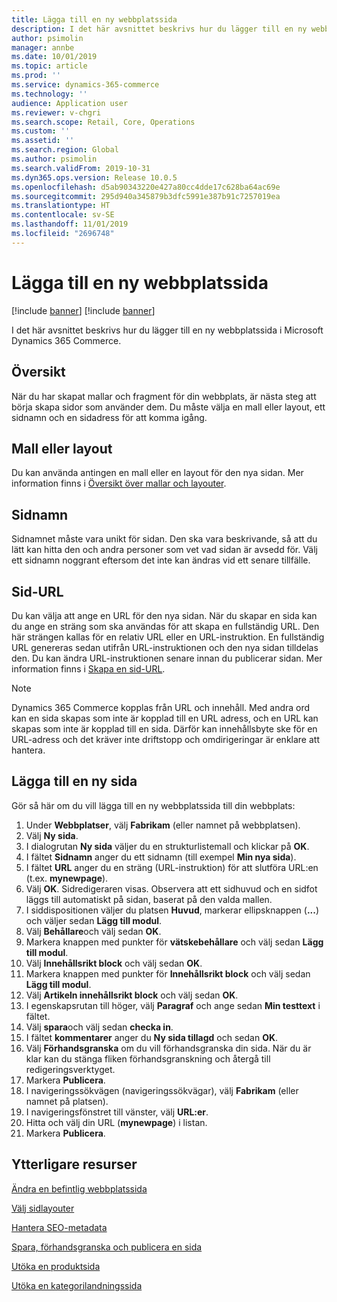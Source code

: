 ```yaml
---
title: Lägga till en ny webbplatssida
description: I det här avsnittet beskrivs hur du lägger till en ny webbplatssida i Microsoft Dynamics 365 Commerce.
author: psimolin
manager: annbe
ms.date: 10/01/2019
ms.topic: article
ms.prod: ''
ms.service: dynamics-365-commerce
ms.technology: ''
audience: Application user
ms.reviewer: v-chgri
ms.search.scope: Retail, Core, Operations
ms.custom: ''
ms.assetid: ''
ms.search.region: Global
ms.author: psimolin
ms.search.validFrom: 2019-10-31
ms.dyn365.ops.version: Release 10.0.5
ms.openlocfilehash: d5ab90343220e427a80cc4dde17c628ba64ac69e
ms.sourcegitcommit: 295d940a345879b3dfc5991e387b91c7257019ea
ms.translationtype: HT
ms.contentlocale: sv-SE
ms.lasthandoff: 11/01/2019
ms.locfileid: "2696748"
---
```

# <a name="add-a-new-site-page"></a>Lägga till en ny webbplatssida

[!include [banner](includes/preview-banner.md)]
[!include [banner](includes/banner.md)]

I det här avsnittet beskrivs hur du lägger till en ny webbplatssida i Microsoft Dynamics 365 Commerce.

## <a name="overview"></a>Översikt

När du har skapat mallar och fragment för din webbplats, är nästa steg att börja skapa sidor som använder dem. Du måste välja en mall eller layout, ett sidnamn och en sidadress för att komma igång.

## <a name="template-or-layout"></a>Mall eller layout

Du kan använda antingen en mall eller en layout för den nya sidan. Mer information finns i [Översikt över mallar och layouter](templates-layouts-overview.md).

## <a name="page-name"></a>Sidnamn

Sidnamnet måste vara unikt för sidan. Den ska vara beskrivande, så att du lätt kan hitta den och andra personer som vet vad sidan är avsedd för. Välj ett sidnamn noggrant eftersom det inte kan ändras vid ett senare tillfälle.

## <a name="page-url"></a>Sid-URL

Du kan välja att ange en URL för den nya sidan. När du skapar en sida kan du ange en sträng som ska användas för att skapa en fullständig URL. Den här strängen kallas för en relativ URL eller en URL-instruktion. En fullständig URL genereras sedan utifrån URL-instruktionen och den nya sidan tilldelas den. Du kan ändra URL-instruktionen senare innan du publicerar sidan. Mer information finns i [Skapa en sid-URL](create-page-URL.md).

> [!NOTE]
> Dynamics 365 Commerce kopplas från URL och innehåll. Med andra ord kan en sida skapas som inte är kopplad till en URL adress, och en URL kan skapas som inte är kopplad till en sida. Därför kan innehållsbyte ske för en URL-adress och det kräver inte driftstopp och omdirigeringar är enklare att hantera.

## <a name="add-a-new-page"></a>Lägga till en ny sida

Gör så här om du vill lägga till en ny webbplatssida till din webbplats:

1. Under **Webbplatser**, välj **Fabrikam** (eller namnet på webbplatsen).
1. Välj **Ny sida**.
1. I dialogrutan **Ny sida** väljer du en strukturlistemall och klickar på **OK**.
1. I fältet **Sidnamn** anger du ett sidnamn (till exempel **Min nya sida**).
1. I fältet **URL** anger du en sträng (URL-instruktion) för att slutföra URL:en (t.ex. **mynewpage**).
1. Välj **OK**. Sidredigeraren visas. Observera att ett sidhuvud och en sidfot läggs till automatiskt på sidan, baserat på den valda mallen.
1. I siddispositionen väljer du platsen **Huvud**, markerar ellipsknappen (**...**) och väljer sedan **Lägg till modul**.
1. Välj **Behållare**och välj sedan **OK**.
1. Markera knappen med punkter för **vätskebehållare** och välj sedan **Lägg till modul**.
1. Välj **Innehållsrikt block** och välj sedan **OK**.
1. Markera knappen med punkter för **Innehållsrikt block** och välj sedan **Lägg till modul**.
1. Välj **Artikeln innehållsrikt block** och välj sedan **OK**.
1. I egenskapsrutan till höger, välj **Paragraf** och ange sedan **Min testtext** i fältet.
1. Välj **spara**och välj sedan **checka in**.
1. I fältet **kommentarer** anger du **Ny sida tillagd** och sedan **OK**.
1. Välj **Förhandsgranska** om du vill förhandsgranska din sida. När du är klar kan du stänga fliken förhandsgranskning och återgå till redigeringsverktyget.
1. Markera **Publicera**.
1. I navigeringssökvägen (navigeringssökvägar), välj **Fabrikam** (eller namnet på platsen).
1. I navigeringsfönstret till vänster, välj **URL:er**.
1. Hitta och välj din URL (**mynewpage**) i listan.
1. Markera **Publicera**.

## <a name="additional-resources"></a>Ytterligare resurser

[Ändra en befintlig webbplatssida](modify-existing-page.md)

[Välj sidlayouter](select-page-layouts.md)

[Hantera SEO-metadata](manage-seo-metadata.md)

[Spara, förhandsgranska och publicera en sida](save-preview-publish-page.md)

[Utöka en produktsida](enrich-product-page.md)

[Utöka en kategorilandningssida](enrich-category-page.md)

